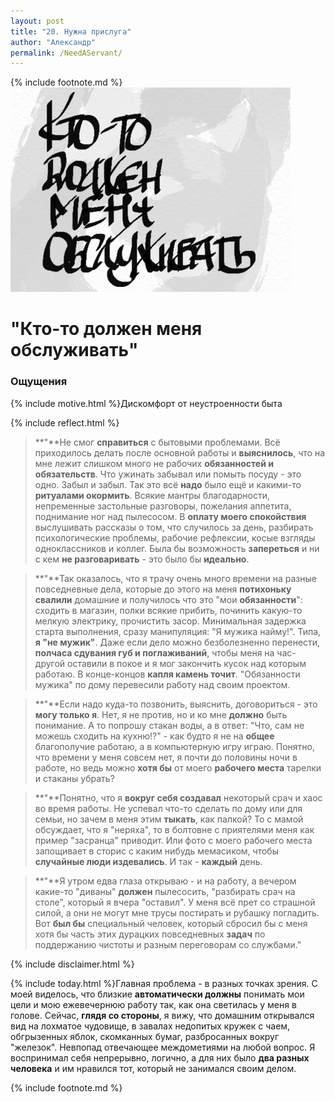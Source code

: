 ```yaml
---
layout: post
title: "20. Нужна прислуга"
author: "Александр"
permalink: /NeedAServant/
---
```

{% include footnote.md %}
!["Без прислуги нет проекта"](/_img/20.jpg)
# "Кто-то должен меня обслуживать"

### Ощущения
{% include motive.html %}Дискомфорт от неустроенности быта

{% include reflect.html %}
>**"**Не смог **справиться** с бытовыми проблемами. Всё приходилось делать после основной работы и **выяснилось**, что на мне лежит слишком много не рабочих **обязанностей и обязательств**. Что ужинать забывал или помыть посуду - это одно. Забыл и забыл. Так это всё **надо** было ещё и какими-то **ритуалами окормить**. Всякие мантры благодарности, непременные застольные разговоры, пожелания аппетита, поднимание ног над пылесосом. В **оплату моего спокойствия** выслушивать рассказы о том, что случилось за день, разбирать психологические проблемы, рабочие рефлексии, косые взгляды одноклассников и коллег. Была бы возможность **запереться** и ни с кем **не разговаривать** - это было бы **идеально**.

>**"**Так оказалось, что я трачу очень много времени на разные повседневные дела, которые до этого на меня **потихоньку свалили** домашние и получилось что это "мои **обязанности**": сходить в магазин, полки всякие прибить, починить какую-то мелкую электрику, прочистить засор. Минимальная задержка старта выполнения, сразу манипуляция: "Я мужика найму!". Типа, **я "не мужик"**. Даже если дело можно безболезненно перенести, **полчаса сдувания губ и поглаживаний**, чтобы меня на час-другой оставили в покое и я мог закончить кусок над которым работаю. В конце-концов **капля камень точит**. "Обязанности мужика" по дому перевесили работу над своим проектом. 

>**"**Если надо куда-то позвонить, выяснить, договориться - это **могу только я**. Нет, я не против, но и ко мне **должно** быть понимание. А то попрошу стакан воды, а в ответ: "Что, сам не можешь сходить на кухню!?" - как будто я не на **общее** благополучие работаю, а в компьютерную игру играю. Понятно, что времени у меня совсем нет, я почти до половины ночи в работе, но ведь можно **хотя бы** от моего **рабочего места** тарелки и стаканы убрать?

>**"**Понятно, что я **вокруг себя создавал** некоторый срач и хаос во время работы. Не успевал что-то сделать по дому или для семьи, но зачем в меня этим **тыкать**, как палкой? То с мамой обсуждает, что я "неряха", то в болтовне с приятелями меня как пример "засранца" приводит. Или фото с моего рабочего места запощивает в сторис с каким нибудь мемасиком, чтобы **случайные люди издевались**. И так - **каждый** день.  

>**"**Я утром едва глаза открываю - и на работу, а вечером какие-то "диваны" **должен** пылесосить, "разбирать срач на столе", который я вчера "оставил". У меня всё прет со страшной силой, а они не могут мне трусы постирать и рубашку погладить. Вот **был бы** специальный человек, который сбросил бы с меня хотя бы часть этих дурацких повседневных **задач** по поддержанию чистоты и разным переговорам со службами."

{% include disclaimer.html %}

{% include today.html %}Главная проблема - в разных точках зрения. С моей виделось, что близкие **автоматически должны** понимать мои цели и мою ежевечернюю работу так, как она светилась у меня в голове. Сейчас, **глядя со стороны**, я вижу, что домашним открывался вид на лохматое чудовище, в завалах недопитых кружек с чаем, обгрызенных яблок, скомканных бумаг, разбросанных вокруг "железок". Невпопад отвечающее междометиями на любой вопрос. Я воспринимал себя непрерывно, логично, а для них было **два разных человека** и им нравился тот, который не занимался своим делом. 

{% include footnote.md %}
